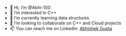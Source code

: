 - 👋 Hi, I’m @Abhi-100
- 👀 I’m interested in C++
- 🌱 I’m currently learning data structures
- 💞️ I’m looking to collaborate on C++ and Cloud projects
- 📫 You can reach me on LinkedIn: [Abhishek Gupta](https://www.linkedin.com/in/abhishek-gupta-1a9623193/)

<!---
Abhi-100/Abhi-100 is a ✨ special ✨ repository because its `README.md` (this file) appears on your GitHub profile.
You can click the Preview link to take a look at your changes.
--->
